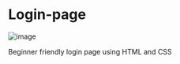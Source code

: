 # Login-page
![image](https://github.com/user-attachments/assets/38b5e1b8-03f7-40a7-8542-a3ac06a96990)
<p>Beginner friendly login page using HTML and CSS</p>
